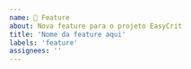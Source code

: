```yaml
---
name: 🚀 Feature
about: Nova feature para o projeto EasyCrit
title: 'Nome da feature aqui'
labels: 'feature'
assignees: ''
---
```

